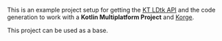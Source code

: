 This is an example project setup for getting the [KT LDtk API](https://github.com/LeHaine/kt-ldtk-api) and the code generation to work with a **Kotlin Multiplatform Project** and [Korge](https://korge.org/).

This project can be used as a base.